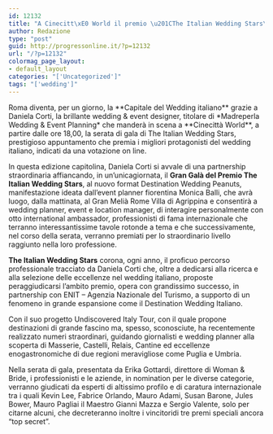 ```yaml
---
id: 12132
title: "A Cinecitt\xE0 World il premio \u201CThe Italian Wedding Stars\u201D"
author: Redazione
type: "post"
guid: http://progressonline.it/?p=12132
url: "/?p=12132"
colormag_page_layout:
- default_layout
categories: "['Uncategorized']"
tags: "['wedding']"
---
```


<div class="page" title="Page 1"><div class="layoutArea"><div class="column">Roma diventa, per un giorno, la **Capitale del Wedding italiano** grazie a Daniela Corti, la brillante wedding &amp; event designer, titolare di *Madreperla Wedding &amp; Event Planning* che manderà in scena a **Cinecittà World**, a partire dalle ore 18,00, la serata di gala di The Italian Wedding Stars, prestigioso appuntamento che premia i migliori protagonisti del wedding italiano, indicati da una votazione on line.

In questa edizione capitolina, Daniela Corti si avvale di una partnership straordinaria affiancando, in un’unicagiornata, il **Gran Galà del Premio The Italian Wedding Stars**, al nuovo format Destination Wedding Peanuts, manifestazione ideata dall’event planner fiorentina Monica Balli, che avrà luogo, dalla mattinata, al Gran Melià Rome Villa di Agrippina e consentirà a wedding planner, event e location manager, di interagire personalmente con otto international ambassador, professionisti di fama internazionale che terranno interessantissime tavole rotonde a tema e che successivamente, nel corso della serata, verranno premiati per lo straordinario livello raggiunto nella loro professione.

**The Italian Wedding Stars** corona, ogni anno, il proficuo percorso professionale tracciato da Daniela Corti che, oltre a dedicarsi alla ricerca e alla selezione delle eccellenze nel wedding italiano, proposte peraggiudicarsi l’ambito premio, opera con grandissimo successo, in partnership con ENIT – Agenzia Nazionale del Turismo, a supporto di un fenomeno in grande espansione come il Destination Wedding Italiano.

Con il suo progetto Undiscovered Italy Tour, con il quale propone destinazioni di grande fascino ma, spesso, sconosciute, ha recentemente realizzato numeri straordinari, guidando giornalisti e wedding planner alla scoperta di Masserie, Castelli, Relais, Cantine ed eccellenze enogastronomiche di due regioni meravigliose come Puglia e Umbria.

Nella serata di gala, presentata da Erika Gottardi, direttore di Woman &amp; Bride, i professionisti e le aziende, in nomination per le diverse categorie, verranno giudicati da esperti di altissimo profilo e di caratura internazionale tra i quali Kevin Lee, Fabrice Orlando, Mauro Adami, Susan Barone, Jules Bower, Mauro Pagliai il Maestro Gianni Mazza e Sergio Valente, solo per citarne alcuni, che decreteranno inoltre i vincitoridi tre premi speciali ancora “top secret”.

</div></div></div>